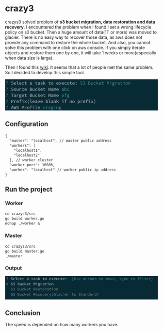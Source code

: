 # crazy3

crazys3 solved problem of **s3 bucket migration, data restoration and data recovery**. I encountered the problem when I found I set a wrong lifecycle policy on s3 bucket. Then a huge amount of data(1T or more) was moved to glacier. There is no easy way to recover those data, as aws does not provide any command to restore the whole bucket. And also, you cannot solve this problem with one click on aws console. If you simply iterate objects and restore them one by one, it will take 1 weeks or more(especially when data size is large).


Then I found this [wiki](https://www.linuxschoolonline.com/how-i-could-restore-1-million-files-from-glacier-to-standard-s3/). It seems that a lot of people met the same problem. So I decided to develop this simple tool.


![](./img/1.png)

## Configuration

```
{
  "master": "localhost", // master public address
  "workers": [
    "localhost1",
    "localhost2"
  ], // worker cluster
  "worker_port": 10086,
  "worker": "localhost" // worker public ip address
}
```
 
## Run the project

### Worker

```
cd crazys3/src
go build worker.go
nohup ./worker &
```

### Master

```
cd crazys3/src
go build master.go
./master 
```

### Output
![](./img/2.png)

## Conclusion
The speed is depended on how many workers you have. 